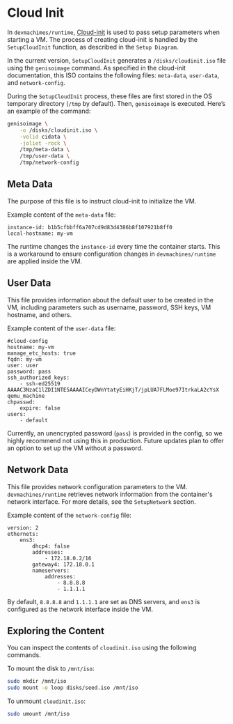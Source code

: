 # Cloud Init

In `devmachimes/runtime`, [Cloud-init](https://cloudinit.readthedocs.io/en/latest/#) is used to pass setup parameters when starting a VM. The process of creating cloud-init is handled by the `SetupCloudInit` function, as described in the `Setup Diagram`.

In the current version, `SetupCloudInit` generates a `/disks/cloudinit.iso` file using the `genisoimage` command. As specified in the cloud-init documentation, this ISO contains the following files: `meta-data`, `user-data`, and `network-config`.

During the `SetupCloudInit` process, these files are first stored in the OS temporary directory (`/tmp` by default). Then, `genisoimage` is executed. Here’s an example of the command:

```sh
genisoimage \
    -o /disks/cloudinit.iso \
    -volid cidata \
    -joliet -rock \
    /tmp/meta-data \
    /tmp/user-data \
    /tmp/network-config
```

## Meta Data

The purpose of this file is to instruct cloud-init to initialize the VM.

Example content of the `meta-data` file:
```
instance-id: b1b5cfbbff6a707cd9d83d4386b8f107921b8ff0
local-hostname: my-vm
```

The runtime changes the `instance-id` every time the container starts. This is a workaround to ensure configuration changes in `devmachines/runtime` are applied inside the VM.

## User Data

This file provides information about the default user to be created in the VM, including parameters such as username, password, SSH keys, VM hostname, and others.

Example content of the `user-data` file:
```
#cloud-config
hostname: my-vm
manage_etc_hosts: true
fqdn: my-vm
user: user
password: pass
ssh_authorized_keys:
    - ssh-ed25519 AAAAC3NzaC1lZDI1NTE5AAAAICeyDWnYtatyEiHKjT/jpLUA7FLMoe97ItrkaLA2cYsX qemu_machine
chpasswd:
    expire: false
users:
    - default
```

Currently, an unencrypted password (`pass`) is provided in the config, so we highly recommend not using this in production. Future updates plan to offer an option to set up the VM without a password.

## Network Data

This file provides network configuration parameters to the VM. `devmachines/runtime` retrieves network information from the container's network interface. For more details, see the `SetupNetwork` section.

Example content of the `network-config` file:
```
version: 2
ethernets:
    ens3:
        dhcp4: false
        addresses:
            - 172.18.0.2/16
        gateway4: 172.18.0.1
        nameservers:
            addresses:
                - 8.8.8.8
                - 1.1.1.1
```

By default, `8.8.8.8` and `1.1.1.1` are set as DNS servers, and `ens3` is configured as the network interface inside the VM.

## Exploring the Content

You can inspect the contents of `cloudinit.iso` using the following commands.

To mount the disk to `/mnt/iso`:
```sh
sudo mkdir /mnt/iso
sudo mount -o loop disks/seed.iso /mnt/iso
```

To unmount `cloudinit.iso`:
```sh
sudo umount /mnt/iso
```
